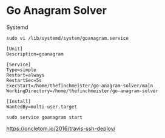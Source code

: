 # Go Anagram Solver


Systemd
```
sudo vi /lib/systemd/system/goanagram.service
```

```
[Unit]
Description=goanagram

[Service]
Type=simple
Restart=always
RestartSec=5s
ExecStart=/home/thefinchmeister/go-anagram-solver/main
WorkingDirectory=/home/thefinchmeister/go-anagram-solver

[Install]
WantedBy=multi-user.target
```

```
sudo service goanagram start
```

https://oncletom.io/2016/travis-ssh-deploy/